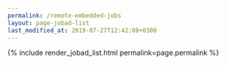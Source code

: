 ```yaml
---
permalink: /remote-embedded-jobs
layout: page-jobad-list
last_modified_at: 2019-07-27T12:42:08+0300
---
```

{% include render_jobad_list.html permalink=page.permalink %}
